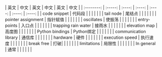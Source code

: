 
| 英文 | 中文    |  英文 | 中文 | 英文 | 中文 |
| :--------:   | :-----:   | :----: | :----: | :----: | :----: | :----: |
| code snippet  |  代码段      |       | | | | |
| tail node      |  尾结点      |       | | | | |
| pointer assignment |  指针赋值 | | | | | |
| oscillates | 使振荡 | | | | | |
| entry-points | 入口点 | | | | | |
| trapping rain water | 接雨水 | | | | | |
| elevation map | 高度图 | | | | | |
| Python bindings | Python绑定 | | | | | |
| communication library | 通信库 | | | | | |
| hardware | 硬件 | | | | | |
| execution speed | 执行速度 | | | | | |
| break free | 打破| | | | | |
| limitations | 局限性 | | | | | |
| In general | 通常 | | | | | |



